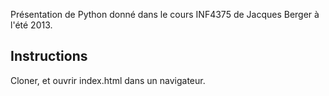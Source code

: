 Présentation de Python donné dans le cours INF4375 de Jacques Berger à l'été 2013.

## Instructions

Cloner, et ouvrir index.html dans un navigateur.

